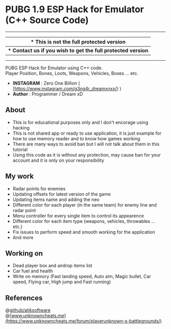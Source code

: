 # PUBG 1.9 ESP Hack for Emulator (C++ Source Code)

---
|**\* This is not the full protected version**|
| --- |
|**\* Contact us if you wish to get the full protected version**|
---

PUBG ESP Hack for Emulator using C++ code.\
Player Position, Bones, Loots, Weapons, Vehicles, Boxes ... etc.

* **INSTAGRAM** : Zero One Billion ( [https://www.instagram.com/g3ng4r_dreamxnxx/) )
* **Author** : Programmer / Dream xD



## About
* This is for educational purposes only and I don't encorage using hacking
* This is not shared app or ready to use application, it is just example for how to use memory reader and to know how games working
* There are many ways to avoid ban but I will not talk about them in this tutorial
* Using this code as it is without any protection, may cause ban for your account and it is only on your responsibility

## My work
* Radar points for enemies
* Updating offsets for latest version of the game
* Updating items name and adding the neo
* Different color for each player (in the same team) for enemy line and radar point
* Menu controller for every single item to control its appearence
* Different color for each item type (weapons, vehicles, throwables ... etc.)
* Fix issues to perform speed and smooth working for the application
* And more

## Working on
* Dead player box and airdrop items list
* Car fuel and health
* Write on memory (Fast landing speed, Auto aim, Magic bullet, Car speed, Flying car, High jump and Fast running)

## References
@[github/atiksoftware](https://github.com/atiksoftware/pubg_mobile_memory_hacking_examples)\
@[www.unknowncheats.me](https://www.unknowncheats.me/forum/playerunknown-s-battlegrounds/)

